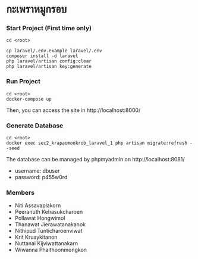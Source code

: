 # กะเพราหมูกรอบ

### Start Project (First time only)

``` shell
cd <root>

cp laravel/.env.example laravel/.env
composer install -d laravel 
php laravel/artisan config:clear
php laravel/artisan key:generate
```

### Run Project

``` shell
cd <root>
docker-compose up
```

Then, you can access the site in http://localhost:8000/

### Generate Database

``` shell
cd <root>
docker exec sec2_krapaomookrob_laravel_1 php artisan migrate:refresh --seed
```

The database can be managed by phpmyadmin on http://localhost:8081/
- username: dbuser
- password: p455w0rd

### Members

* Niti Assavaplakorn
* Peeranuth Kehasukcharoen
* Pollawat Hongwimol
* Thanawat Jierawatanakanok
* Nithipud Tunticharoenviwat
* Krit Kruaykitanon
* Nuttanai Kijviwattanakarn
* Wiwanna Phaithoonmongkon